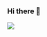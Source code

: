 ### Hi there 👋
![](https://img.shields.io/badge/<Language>-<Python>-informational?style=flat&logo=<Python>&logoColor=white&color=2bbc8a)

<!--
**theblueeye-dev/theblueeye-dev** is a ✨ _special_ ✨ repository because its `README.md` (this file) appears on your GitHub profile.

Here are some ideas to get you started:

- 🔭 I’m currently working on ...
- 🌱 I’m currently learning ...
- 👯 I’m looking to collaborate on ...
- 🤔 I’m looking for help with ...
- 💬 Ask me about ...
- 📫 How to reach me: ...
- 😄 Pronouns: ...
- ⚡ Fun fact: ...
-->

